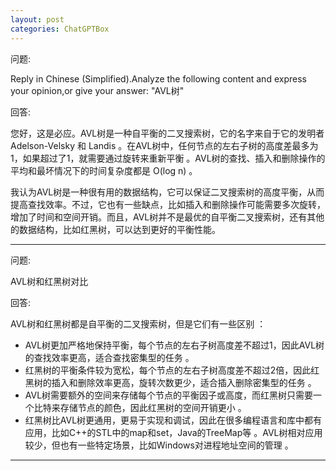 ```yaml
---
layout: post
categories: ChatGPTBox
---
```

问题:

Reply in Chinese (Simplified).Analyze the following content and express your opinion,or give your answer:
"AVL树"

回答:

您好，这是必应。AVL树是一种自平衡的二叉搜索树，它的名字来自于它的发明者 Adelson-Velsky 和 Landis  。在AVL树中，任何节点的左右子树的高度差最多为1，如果超过了1，就需要通过旋转来重新平衡    。AVL树的查找、插入和删除操作的平均和最坏情况下的时间复杂度都是 O(log n)   。

我认为AVL树是一种很有用的数据结构，它可以保证二叉搜索树的高度平衡，从而提高查找效率。不过，它也有一些缺点，比如插入和删除操作可能需要多次旋转，增加了时间和空间开销。而且，AVL树并不是最优的自平衡二叉搜索树，还有其他的数据结构，比如红黑树，可以达到更好的平衡性能。


<hr/>

问题:

AVL树和红黑树对比

回答:

AVL树和红黑树都是自平衡的二叉搜索树，但是它们有一些区别     ：

- AVL树更加严格地保持平衡，每个节点的左右子树高度差不超过1，因此AVL树的查找效率更高，适合查找密集型的任务  。
- 红黑树的平衡条件较为宽松，每个节点的左右子树高度差不超过2倍，因此红黑树的插入和删除效率更高，旋转次数更少，适合插入删除密集型的任务  。
- AVL树需要额外的空间来存储每个节点的平衡因子或高度，而红黑树只需要一个比特来存储节点的颜色，因此红黑树的空间开销更小 。
- 红黑树比AVL树更通用，更易于实现和调试，因此在很多编程语言和库中都有应用，比如C++的STL中的map和set，Java的TreeMap等 。AVL树相对应用较少，但也有一些特定场景，比如Windows对进程地址空间的管理 。

<hr/>

